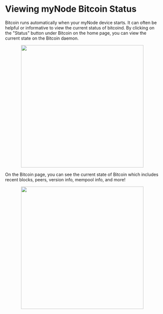 # Viewing myNode Bitcoin Status

Bitcoin runs automatically when your myNode device starts. It can often be helpful or informative to view the current status of bitcoind. By clicking on the "Status" button under Bitcoin on the home page, you can view the current state on the Bitcoin daemon.

<center>
  <figure>
    <img src="/mynode-docs-vuepress-mockup/images/bitcoin/bitcoin-status-1.png" alt="" style="width: 400px">                
  </figure>
</center>

On the Bitcoin page, you can see the current state of Bitcoin which includes recent blocks, peers, version info, mempool info, and more!

<center>
  <figure>
    <img src="/mynode-docs-vuepress-mockup/images/bitcoin/bitcoin-status-2.png" alt="" style="width: 400px">                
  </figure>
</center>